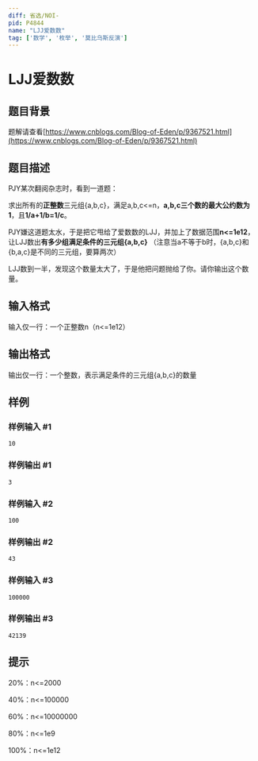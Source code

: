 ```yaml
---
diff: 省选/NOI-
pid: P4844
name: "LJJ爱数数"
tag: ['数学', '枚举', '莫比乌斯反演']
---
```

# LJJ爱数数
## 题目背景

题解请查看[https://www.cnblogs.com/Blog-of-Eden/p/9367521.html](https://www.cnblogs.com/Blog-of-Eden/p/9367521.html)
## 题目描述

PJY某次翻阅杂志时，看到一道题：

求出所有的**正整数**三元组{a,b,c}，满足a,b,c<=n，**a,b,c三个数的最大公约数为1**，且**1/a+1/b=1/c**。

PJY嫌这道题太水，于是把它甩给了爱数数的LJJ，并加上了数据范围**n<=1e12**，让LJJ数出**有多少组满足条件的三元组{a,b,c}**
（注意当a不等于b时，{a,b,c}和{b,a,c}是不同的三元组，要算两次）

LJJ数到一半，发现这个数量太大了，于是他把问题抛给了你。请你输出这个数量。
## 输入格式

输入仅一行：一个正整数n（n<=1e12）
## 输出格式

输出仅一行：一个整数，表示满足条件的三元组{a,b,c}的数量
## 样例

### 样例输入 #1
```
10
```
### 样例输出 #1
```
3
```
### 样例输入 #2
```
100
```
### 样例输出 #2
```
43
```
### 样例输入 #3
```
100000
```
### 样例输出 #3
```
42139

```
## 提示

20%：n<=2000

40%：n<=100000

60%：n<=10000000

80%：n<=1e9

100%：n<=1e12
